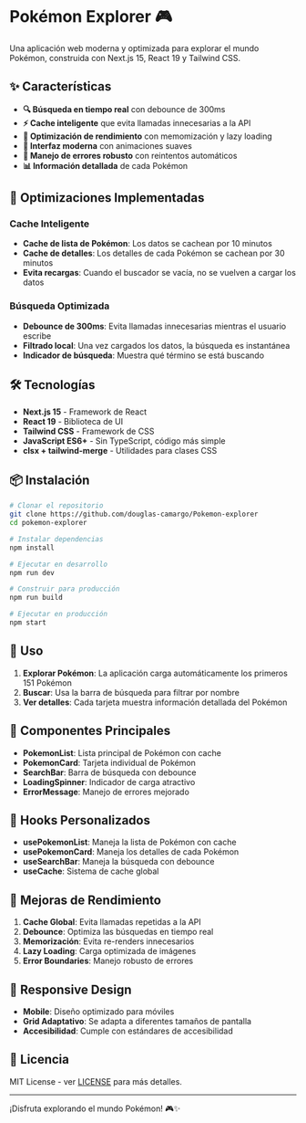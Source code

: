 # Pokémon Explorer 🎮

Una aplicación web moderna y optimizada para explorar el mundo Pokémon, construida con Next.js 15, React 19 y Tailwind CSS.

## ✨ Características

- **🔍 Búsqueda en tiempo real** con debounce de 300ms
- **⚡ Cache inteligente** que evita llamadas innecesarias a la API
- **🚀 Optimización de rendimiento** con memomización y lazy loading
- **📱 Interfaz moderna** con animaciones suaves
- **🔄 Manejo de errores robusto** con reintentos automáticos
- **📊 Información detallada** de cada Pokémon

## 🚀 Optimizaciones Implementadas

### Cache Inteligente
- **Cache de lista de Pokémon**: Los datos se cachean por 10 minutos
- **Cache de detalles**: Los detalles de cada Pokémon se cachean por 30 minutos
- **Evita recargas**: Cuando el buscador se vacía, no se vuelven a cargar los datos

### Búsqueda Optimizada
- **Debounce de 300ms**: Evita llamadas innecesarias mientras el usuario escribe
- **Filtrado local**: Una vez cargados los datos, la búsqueda es instantánea
- **Indicador de búsqueda**: Muestra qué término se está buscando

## 🛠️ Tecnologías

- **Next.js 15** - Framework de React
- **React 19** - Biblioteca de UI
- **Tailwind CSS** - Framework de CSS
- **JavaScript ES6+** - Sin TypeScript, código más simple
- **clsx + tailwind-merge** - Utilidades para clases CSS

## 📦 Instalación

```bash
# Clonar el repositorio
git clone https://github.com/douglas-camargo/Pokemon-explorer
cd pokemon-explorer

# Instalar dependencias
npm install

# Ejecutar en desarrollo
npm run dev

# Construir para producción
npm run build

# Ejecutar en producción
npm start
```

## 🎯 Uso

1. **Explorar Pokémon**: La aplicación carga automáticamente los primeros 151 Pokémon
2. **Buscar**: Usa la barra de búsqueda para filtrar por nombre
3. **Ver detalles**: Cada tarjeta muestra información detallada del Pokémon

## 🎨 Componentes Principales

- **PokemonList**: Lista principal de Pokémon con cache
- **PokemonCard**: Tarjeta individual de Pokémon
- **SearchBar**: Barra de búsqueda con debounce
- **LoadingSpinner**: Indicador de carga atractivo
- **ErrorMessage**: Manejo de errores mejorado

## 🔄 Hooks Personalizados

- **usePokemonList**: Maneja la lista de Pokémon con cache
- **usePokemonCard**: Maneja los detalles de cada Pokémon
- **useSearchBar**: Maneja la búsqueda con debounce
- **useCache**: Sistema de cache global

## 🚀 Mejoras de Rendimiento

1. **Cache Global**: Evita llamadas repetidas a la API
2. **Debounce**: Optimiza las búsquedas en tiempo real
3. **Memorización**: Evita re-renders innecesarios
4. **Lazy Loading**: Carga optimizada de imágenes
5. **Error Boundaries**: Manejo robusto de errores

## 📱 Responsive Design

- **Mobile**: Diseño optimizado para móviles
- **Grid Adaptativo**: Se adapta a diferentes tamaños de pantalla
- **Accesibilidad**: Cumple con estándares de accesibilidad

## 📄 Licencia

MIT License - ver [LICENSE](LICENSE) para más detalles.

---

¡Disfruta explorando el mundo Pokémon! 🎮✨
